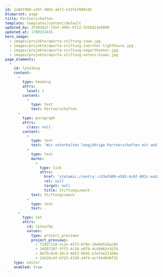 ```yaml
---
id: 1a0df988-cd5f-4081-abf2-e13fef0801d2
blueprint: page
title: Partnerschaften
template: templates/content/default
updated_by: 3f4934a7-72ef-446c-bf12-5336d13e6898
updated_at: 1700152431
hero_image:
  - images/projekte/aporta-stiftung-juwo.jpg
  - images/projekte/aporta-stiftung-zuercher-lighthouse.jpg
  - images/projekte/aporta-stiftung-sogartheater.jpg
  - images/projekte/aporta-stiftung-verein-hiwoz.jpg
page_elements:
  -
    id: lp1e3oxq
    content:
      -
        type: heading
        attrs:
          level: 1
        content:
          -
            type: text
            text: Partnerschaften
      -
        type: paragraph
        attrs:
          class: null
        content:
          -
            type: text
            text: 'Wir unterhalten langjährige Partnerschaften mit wohltätigen und gemeinnützigen Institutionen. Sie setzen sich ein für Menschen in Not und pflegen die gleichen Werte wie die à Porta-Stiftung. Deshalb unterstützen wir sie finanziell gemäss unserem '
          -
            type: text
            marks:
              -
                type: link
                attrs:
                  href: 'statamic://entry::c53af409-e592-4c6f-802c-ea2a7e193a02'
                  rel: null
                  target: null
                  title: Stiftungszweck
            text: Stiftungszweck
          -
            type: text
            text: .
      -
        type: set
        attrs:
          id: lp1eurbp
          values:
            type: project_previews
            project_previews:
              - f2927110-1c2e-4573-b78e-18e0d526ac05
              - 3450738f-5ff3-4c10-a079-4c49063c937b
              - 6b75cdc0-20c3-4653-9b91-e7e7ae21160a
              - 2a52bc4f-bf25-4199-a4f4-ecf4540d8f31
    type: editor
    enabled: true
---
```


